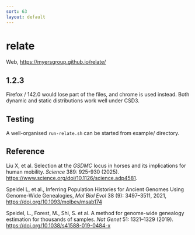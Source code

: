 ```yaml
---
sort: 63
layout: default
---
```


# relate

Web, <https://myersgroup.github.io/relate/>

## 1.2.3

Firefox / 142.0 would lose part of the files, and chrome is used instead. Both dynamic and static distributions work well under CSD3.

## Testing

A well-organised `run-relate.sh` can be started from example/ directory.

## Reference

Liu X, et al. Selection at the *GSDMC* locus in horses and its implications for human mobility. *Science* 389: 925-930 (2025). <https://www.science.org/doi/10.1126/science.adp4581>.

Speidel L, et al., Inferring Population Histories for Ancient Genomes Using Genome-Wide Genealogies, *Mol Biol Evol* 38 (9): 3497–3511, 2021, <https://doi.org/10.1093/molbev/msab174>

Speidel, L., Forest, M., Shi, S. et al. A method for genome-wide genealogy estimation for thousands of samples. *Nat Genet* 51: 1321–1329 (2019). <https://doi.org/10.1038/s41588-019-0484-x>

